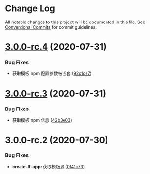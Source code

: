 # Change Log

All notable changes to this project will be documented in this file.
See [Conventional Commits](https://conventionalcommits.org) for commit guidelines.

# [3.0.0-rc.4](https://github.com/legoflow/next/compare/create-lf-app@3.0.0-rc.3...create-lf-app@3.0.0-rc.4) (2020-07-31)


### Bug Fixes

* 获取模板 npm 配置参数被嵌套 ([92c1ce7](https://github.com/legoflow/next/commit/92c1ce704e5d1667ee2608fc335ac783e1faf800))





# [3.0.0-rc.3](https://github.com/legoflow/next/compare/create-lf-app@3.0.0-rc.2...create-lf-app@3.0.0-rc.3) (2020-07-31)


### Bug Fixes

* 获取模板 npm 信息 ([42b3e03](https://github.com/legoflow/next/commit/42b3e031cf7d2c4082d090819eaf9251723eeae3))





# 3.0.0-rc.2 (2020-07-30)


### Bug Fixes

* **create-lf-app:** 获取模板源 ([0f41c73](https://github.com/legoflow/next/commit/0f41c739dc348a8c73a79f99d2036898684cb240))
